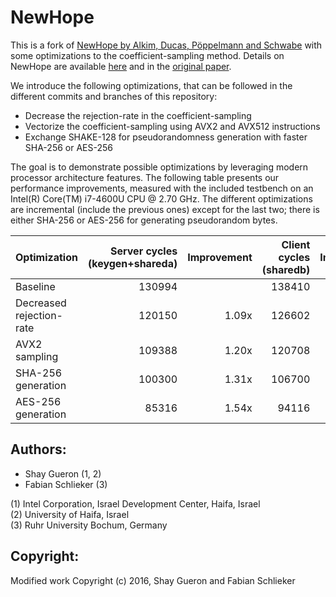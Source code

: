 # NewHope

This is a fork of [NewHope by Alkim, Ducas, Pöppelmann and Schwabe](https://github.com/tpoeppelmann/newhope) with some optimizations to the coefficient-sampling method. Details on NewHope are available [here](https://cryptojedi.org/crypto/#newhope) and in the [original paper](https://eprint.iacr.org/2015/1092).

We introduce the following optimizations, that can be followed in the different commits and branches of this repository:
* Decrease the rejection-rate in the coefficient-sampling
* Vectorize the coefficient-sampling using AVX2 and AVX512 instructions
* Exchange SHAKE-128 for pseudorandomness generation with faster SHA-256 or AES-256

The goal is to demonstrate possible optimizations by leveraging modern processor architecture features. The following table presents our performance improvements, measured with the included testbench on an Intel(R) Core(TM) i7-4600U CPU @ 2.70 GHz. The different optimizations are incremental (include the previous ones) except for the last two; there is either SHA-256 or AES-256 for generating pseudorandom bytes.

| Optimization             | Server cycles (keygen+shareda) | Improvement | Client cycles (sharedb) | Improvement |
| ------------------------ | ------------------------------:| -----------:| -----------------------:| -----------:|
| Baseline                 |                         130994 |             |                  138410 |             |
| Decreased rejection-rate |                         120150 |       1.09x |                  126602 |       1.09x |
| AVX2 sampling            |                         109388 |       1.20x |                  120708 |       1.15x |
| SHA-256 generation       |                         100300 |       1.31x |                  106700 |       1.30x |
| AES-256 generation       |                          85316 |       1.54x |                   94116 |       1.47x |

Authors:
--------

* Shay Gueron (1, 2)
* Fabian Schlieker (3)

(1) Intel Corporation, Israel Development Center, Haifa, Israel  
(2) University of Haifa, Israel  
(3) Ruhr University Bochum, Germany

Copyright:
----------

Modified work Copyright (c) 2016, Shay Gueron and Fabian Schlieker